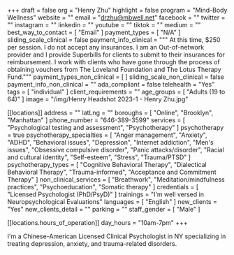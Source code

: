 +++
draft = false
org = "Henry Zhu"
highlight = false
program = "Mind-Body Wellness"
website = ""
email = "drzhu@mbwell.net"
facebook = ""
twitter = ""
instagram = ""
linkedin = ""
youtube = ""
tiktok = ""
medium = ""
best_way_to_contact = [ "Email" ]
payment_types = [ "N/A" ]
sliding_scale_clinical = false
payment_info_clinical = """
At this time, $250 per session.
I do not accept any insurances. I am an Out-of-network provider and I provide Superbills for clients to submit to their insurances for reimbursement.
I work with clients who have gone through the process of obtaining vouchers from The Loveland Foundation and The Lotus Therapy Fund."""
payment_types_non_clinical = [ ]
sliding_scale_non_clinical = false
payment_info_non_clinical = ""
ada_compliant = false
telehealth = "Yes"
tags = [ "individual" ]
client_requirements = ""
age_groups = [ "Adults (19 to 64)" ]
image = "/img/Henry Headshot 2023-1 - Henry Zhu.jpg"

[[locations]]
address = ""
latLng = ""
boroughs = [ "Online", "Brooklyn", "Manhattan" ]
phone_number = "646-389-3599"
services = [ "Psychological testing and assessment", "Psychotherapy" ]
psychotherapy = true
psychotherapy_specialties = [
  "Anger management",
  "Anxiety",
  "ADHD",
  "Behavioral issues",
  "Depression",
  "Internet addiction",
  "Men's issues",
  "Obsessive compulsive disorder",
  "Panic attacks/disorder",
  "Racial and cultural identity",
  "Self-esteem",
  "Stress",
  "Trauma/PTSD"
]
psychotherapy_types = [
  "Cognitive Behavioral Therapy",
  "Dialectical Behavioral Therapy",
  "Trauma-informed",
  "Acceptance and Commitment Therapy"
]
non_clinical_services = [
  "Breathwork",
  "Meditation/mindfulness practices",
  "Psychoeducation",
  "Somatic therapy"
]
credentials = [ "Licensed Psychologist (PhD/PsyD)" ]
trainings = "I'm well versed in Neuropsychological Evaluations"
languages = [ "English" ]
new_clients = "Yes"
new_clients_detail = ""
parking = ""
staff_gender = [ "Male" ]

  [[locations.hours_of_operation]]
  day_hours = "10am-7pm"
+++


I'm a Chinese-American Licensed Clinical Psychologist in NY specializing in treating depression, anxiety, and trauma-related disorders.
